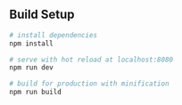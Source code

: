 ## Build Setup

``` bash
# install dependencies
npm install

# serve with hot reload at localhost:8080
npm run dev

# build for production with minification
npm run build

```
